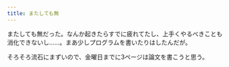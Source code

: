 ```yaml
---
title: またしても無
---
```


またしても無だった。なんか起きたらすでに疲れてたし、上手くやるべきことも消化できないし……。まあ少しプログラムを書いたりはしたんだが。

そろそろ流石にまずいので、金曜日までに3ページは論文を書こうと思う。
